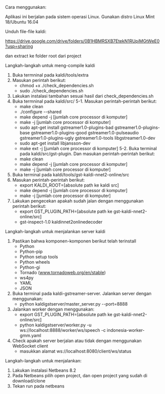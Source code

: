 Cara menggunakan:

Aplikasi ini berjalan pada sistem operasi Linux. Gunakan distro Linux Mint 18/Ubuntu 16.04

Unduh file-file kaldi:

https://drive.google.com/drive/folders/0B1HBMRSXB7EtekN1RUpiMGtWeE0?usp=sharing

dan extract ke folder root dari project


Langkah-langkah untuk meng-compile kaldi
1. Buka termninal pada kaldi/tools/extra
2. Masukan perintah berikut:
	- chmod +x ./check_dependencies.sh
	- sudo ./check_dependencies.sh
3. Lakukan instalasi tambahan sesuai hasil dari check_dependencies.sh
4. Buka termninal pada kaldi/src/
5-1. Masukan perintah-perintah berikut:
	- make clean
	- ./configure --shared
	- make depend -j [jumlah core processor di komputer]
	- make -j [jumlah core processor di komputer]
	- sudo apt-get install gstreamer1.0-plugins-bad  gstreamer1.0-plugins-base gstreamer1.0-plugins-good  gstreamer1.0-pulseaudio  gstreamer1.0-plugins-ugly  gstreamer1.0-tools libgstreamer1.0-dev
	- sudo apt-get install libjansson-dev
	- make ext -j [jumlah core processor di komputer]
5-2. Buka terminal pada kaldi/src/gst-plugin. Dan masukan perintah-perintah berikut:
	- make clean
	- make depend -j [jumlah core processor di komputer]
	- make -j [jumlah core processor di komputer]
6. Buka terminal pada kaldi/tools/gst-kaldi-nnet2-online/src
7. Masukan perintah-perintah berikut:
	- export KALDI_ROOT=[absolute path ke kaldi src]
	- make depend -j [jumlah core processor di komputer]
	- make -j [jumlah core processor di komputer]
8. Lakukan pengecekan apakah sudah jalan dengan menggunakan perintah berikut:
	- export GST_PLUGIN_PATH=[absolute path ke gst-kaldi-nnet2-online/src]
	- gst-inspect-1.0 kaldinnet2onlinedecoder

Langkah-langkah untuk menjalankan server kaldi
1. Pastikan bahwa komponen-komponen berikut telah terinstall
	- Python
	- Python-pip
	- Python setup tools
	- Python wheels
	- Python-gi
	- Tornado (www.tornadoweb.org/en/stable)
	- ws4py
	- YAML
	- JSON
2. Buka terminal pada kaldi-gstreamer-server. Jalankan server dengan menggunakan:
	- python kaldigstserver/master_server.py --port=8888
3. Jalankan worker dengan menggunakan:
	- export GST_PLUGIN_PATH=[absolute path ke gst-kaldi-nnet2-online/src]
	- python kaldigstserver/worker.py -u ws://localhost:8888/worker/ws/speech -c indonesia-worker-gmm.yaml
4. Check apakah server berjalan atau tidak dengan menggunakan WebSocket client
	- masukkan alamat ws://localhost:8080/client/ws/status

Langkah-langkah untuk menjalankan:
1. Lakukan instalasi Netbeans 8.2
2. Pada Netbeans pilih open project, dan open project yang sudah di download/clone
3. Tekan run pada netbeans
